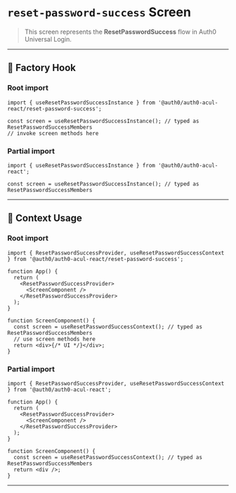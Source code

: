 # `reset-password-success` Screen

> This screen represents the **ResetPasswordSuccess** flow in Auth0 Universal Login.

---

## 🔹 Factory Hook
### Root import
```tsx
import { useResetPasswordSuccessInstance } from '@auth0/auth0-acul-react/reset-password-success';

const screen = useResetPasswordSuccessInstance(); // typed as ResetPasswordSuccessMembers
// invoke screen methods here
```

### Partial import
```tsx
import { useResetPasswordSuccessInstance } from '@auth0/auth0-acul-react';

const screen = useResetPasswordSuccessInstance(); // typed as ResetPasswordSuccessMembers
```

---

## 🔹 Context Usage

### Root import
```tsx
import { ResetPasswordSuccessProvider, useResetPasswordSuccessContext } from '@auth0/auth0-acul-react/reset-password-success';

function App() {
  return (
    <ResetPasswordSuccessProvider>
      <ScreenComponent />
    </ResetPasswordSuccessProvider>
  );
}

function ScreenComponent() {
  const screen = useResetPasswordSuccessContext(); // typed as ResetPasswordSuccessMembers
  // use screen methods here
  return <div>{/* UI */}</div>;
}
```


### Partial import
```tsx
import { ResetPasswordSuccessProvider, useResetPasswordSuccessContext } from '@auth0/auth0-acul-react';

function App() {
  return (
    <ResetPasswordSuccessProvider>
      <ScreenComponent />
    </ResetPasswordSuccessProvider>
  );
}

function ScreenComponent() {
  const screen = useResetPasswordSuccessContext(); // typed as ResetPasswordSuccessMembers
  return <div />;
}
```

---
